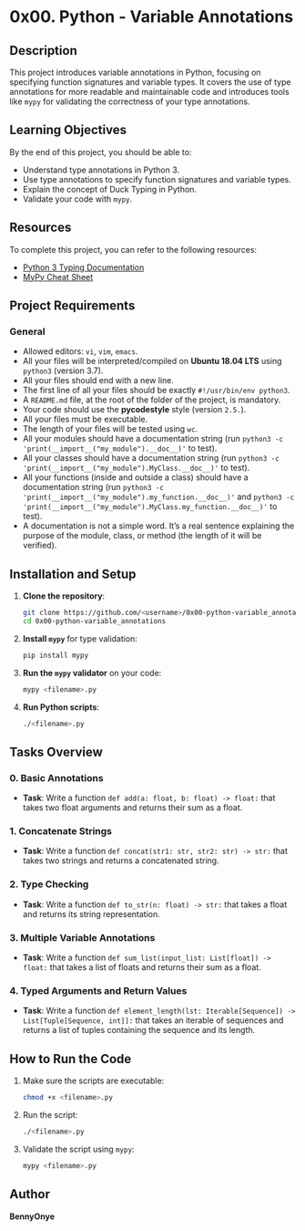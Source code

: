 
# 0x00. Python - Variable Annotations

## Description

This project introduces variable annotations in Python, focusing on specifying function signatures and variable types. It covers the use of type annotations for more readable and maintainable code and introduces tools like `mypy` for validating the correctness of your type annotations.

## Learning Objectives

By the end of this project, you should be able to:

- Understand type annotations in Python 3.
- Use type annotations to specify function signatures and variable types.
- Explain the concept of Duck Typing in Python.
- Validate your code with `mypy`.

## Resources

To complete this project, you can refer to the following resources:

- [Python 3 Typing Documentation](https://docs.python.org/3/library/typing.html)
- [MyPy Cheat Sheet](https://mypy.readthedocs.io/en/latest/cheat_sheet_py3.html)

## Project Requirements

### General

- Allowed editors: `vi`, `vim`, `emacs`.
- All your files will be interpreted/compiled on **Ubuntu 18.04 LTS** using `python3` (version 3.7).
- All your files should end with a new line.
- The first line of all your files should be exactly `#!/usr/bin/env python3`.
- A `README.md` file, at the root of the folder of the project, is mandatory.
- Your code should use the **pycodestyle** style (version `2.5.`).
- All your files must be executable.
- The length of your files will be tested using `wc`.
- All your modules should have a documentation string (run `python3 -c 'print(__import__("my_module").__doc__)'` to test).
- All your classes should have a documentation string (run `python3 -c 'print(__import__("my_module").MyClass.__doc__)'` to test).
- All your functions (inside and outside a class) should have a documentation string (run `python3 -c 'print(__import__("my_module").my_function.__doc__)'` and `python3 -c 'print(__import__("my_module").MyClass.my_function.__doc__)'` to test).
- A documentation is not a simple word. It’s a real sentence explaining the purpose of the module, class, or method (the length of it will be verified).

## Installation and Setup

1. **Clone the repository**:
   ```bash
   git clone https://github.com/<username>/0x00-python-variable_annotations.git
   cd 0x00-python-variable_annotations
   ```

2. **Install `mypy`** for type validation:
   ```bash
   pip install mypy
   ```

3. **Run the `mypy` validator** on your code:
   ```bash
   mypy <filename>.py
   ```

4. **Run Python scripts**:
   ```bash
   ./<filename>.py
   ```

## Tasks Overview

### 0. Basic Annotations
- **Task**: Write a function `def add(a: float, b: float) -> float:` that takes two float arguments and returns their sum as a float.

### 1. Concatenate Strings
- **Task**: Write a function `def concat(str1: str, str2: str) -> str:` that takes two strings and returns a concatenated string.

### 2. Type Checking
- **Task**: Write a function `def to_str(n: float) -> str:` that takes a float and returns its string representation.

### 3. Multiple Variable Annotations
- **Task**: Write a function `def sum_list(input_list: List[float]) -> float:` that takes a list of floats and returns their sum as a float.

### 4. Typed Arguments and Return Values
- **Task**: Write a function `def element_length(lst: Iterable[Sequence]) -> List[Tuple[Sequence, int]]:` that takes an iterable of sequences and returns a list of tuples containing the sequence and its length.

## How to Run the Code

1. Make sure the scripts are executable:
   ```bash
   chmod +x <filename>.py
   ```

2. Run the script:
   ```bash
   ./<filename>.py
   ```

3. Validate the script using `mypy`:
   ```bash
   mypy <filename>.py
   ```

## Author
**BennyOnye**
